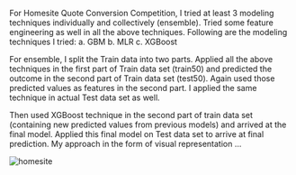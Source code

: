 

For Homesite Quote Conversion Competition, I tried at least 3 modeling techniques individually and collectively (ensemble). Tried some feature engineering as well in all the above techniques.
Following are the modeling techniques I tried:
a. GBM
b. MLR
c. XGBoost

For ensemble, I split the Train data into two parts. Applied all the above techniques in the first part of Train data set (train50) and predicted the outcome in the second part of Train data set (test50). Again used those predicted values as features in the second part. I applied the same technique in actual Test data set as well.

Then used XGBoost technique in the second part of train data set (containing new predicted values from previous models) and arrived at the final model. Applied this final model on Test data set to arrive at final prediction.
My approach in the form of visual representation …

![homesite](https://cloud.githubusercontent.com/assets/8042997/12953071/8da9eb10-cfde-11e5-8874-5d4d4883c6e0.png)
